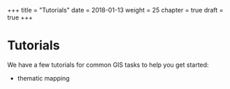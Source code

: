 +++
title = "Tutorials"
date = 2018-01-13
weight = 25
chapter = true
draft = true
+++

# Tutorials

We have a few tutorials for common GIS tasks to help you get started:

- thematic mapping
